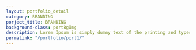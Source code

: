 ```yaml
---
layout: portfolio_detail
category: BRANDING
porject_title: BRANDING 
background-class: portBgImg
description: Lorem Ipsum is simply dummy text of the printing and typesetting industry. Dummy text of the printing and typesetting industry.
permalink: "/portfolio/port1/"
---
```

